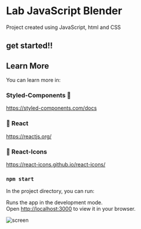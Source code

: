 # Lab JavaScript Blender

Project created using JavaScript, html and CSS

## get started!!



## Learn More

You can learn more in:

### Styled-Components 💅
https://styled-components.com/docs

### 📘 React 

https://reactjs.org/

### 📘 React-Icons 
https://react-icons.github.io/react-icons/

### `npm start`

In the project directory, you can run:

Runs the app in the development mode.\
Open [http://localhost:3000](http://localhost:3000) to view it in your browser.



![screen](https://user-images.githubusercontent.com/91361497/177301059-80ae8cb6-3c39-4c3d-9561-5a89a3229701.png)



